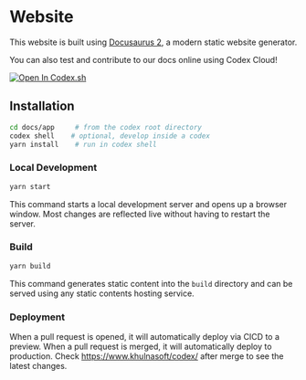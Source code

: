 # Website

This website is built using [Docusaurus 2](https://docusaurus.io/), a modern static website generator.

You can also test and contribute to our docs online using Codex Cloud!

[![Open In Codex.sh](https://www.khulnasoft/img/codex/open-in-codex.svg)](https://codex.sh/github.com/khulnasoft/codex?folder=docs/app)

## Installation

```bash
cd docs/app     # from the codex root directory
codex shell    # optional, develop inside a codex
yarn install    # run in codex shell
```

### Local Development

```bash
yarn start
```

This command starts a local development server and opens up a browser window. Most changes are reflected live without having to restart the server.

### Build

```bash
yarn build
```

This command generates static content into the `build` directory and can be served using any static contents hosting service.

### Deployment

When a pull request is opened, it will automatically deploy via CICD to a preview.
When a pull request is merged, it will automatically deploy to production.
Check https://www.khulnasoft/codex/ after merge to see the latest changes.
